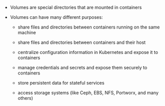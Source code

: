 * Volumes are special directories that are mounted in containers

* Volumes can have many different purposes:

    * share files and directories between containers running on the same machine

    * share files and directories between containers and their host

    * centralize configuration information in Kubernetes and expose it to containers

    * manage credentials and secrets and expose them securely to containers

    * store persistent data for stateful services

    * access storage systems (like Ceph, EBS, NFS, Portworx, and many others)
